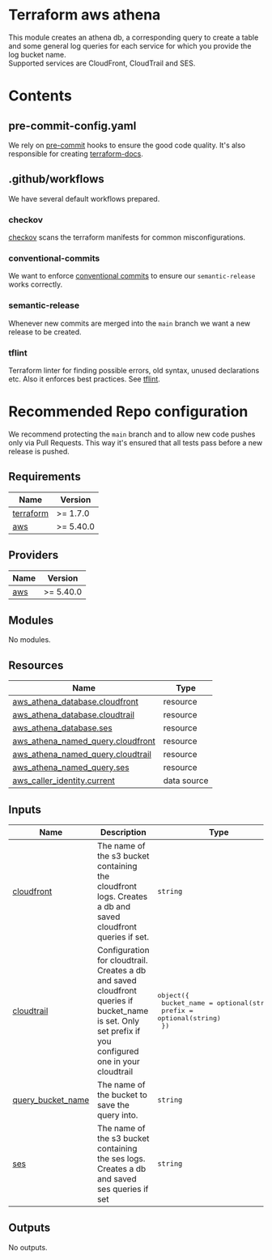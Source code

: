 # Terraform aws athena

This module creates an athena db, a corresponding query to create a table and some general log queries for each service for which you provide the log bucket name.  
Supported services are CloudFront, CloudTrail and SES.

# Contents

## pre-commit-config.yaml

We rely on [pre-commit](https://pre-commit.com/) hooks to ensure the good code quality. It's also responsible for creating [terraform-docs](https://terraform-docs.io/).

## .github/workflows

We have several default workflows prepared.

### checkov

[checkov](https://www.checkov.io/) scans the terraform manifests for common misconfigurations.

### conventional-commits

We want to enforce [conventional commits](https://www.conventionalcommits.org/en/v1.0.0/) to ensure our `semantic-release` works correctly.

### semantic-release

Whenever new commits are merged into the `main` branch we want a new release to be created.

### tflint

Terraform linter for finding possible errors, old syntax, unused declarations etc. Also it enforces best practices. See [tflint](https://github.com/terraform-linters/tflint).

# Recommended Repo configuration

We recommend protecting the `main` branch and to allow new code pushes only via Pull Requests. This way it's ensured that all tests pass before a new release is pushed.
<!-- BEGINNING OF PRE-COMMIT-TERRAFORM DOCS HOOK -->
## Requirements

| Name | Version |
|------|---------|
| <a name="requirement_terraform"></a> [terraform](#requirement\_terraform) | >= 1.7.0 |
| <a name="requirement_aws"></a> [aws](#requirement\_aws) | >= 5.40.0 |

## Providers

| Name | Version |
|------|---------|
| <a name="provider_aws"></a> [aws](#provider\_aws) | >= 5.40.0 |

## Modules

No modules.

## Resources

| Name | Type |
|------|------|
| [aws_athena_database.cloudfront](https://registry.terraform.io/providers/hashicorp/aws/latest/docs/resources/athena_database) | resource |
| [aws_athena_database.cloudtrail](https://registry.terraform.io/providers/hashicorp/aws/latest/docs/resources/athena_database) | resource |
| [aws_athena_database.ses](https://registry.terraform.io/providers/hashicorp/aws/latest/docs/resources/athena_database) | resource |
| [aws_athena_named_query.cloudfront](https://registry.terraform.io/providers/hashicorp/aws/latest/docs/resources/athena_named_query) | resource |
| [aws_athena_named_query.cloudtrail](https://registry.terraform.io/providers/hashicorp/aws/latest/docs/resources/athena_named_query) | resource |
| [aws_athena_named_query.ses](https://registry.terraform.io/providers/hashicorp/aws/latest/docs/resources/athena_named_query) | resource |
| [aws_caller_identity.current](https://registry.terraform.io/providers/hashicorp/aws/latest/docs/data-sources/caller_identity) | data source |

## Inputs

| Name | Description | Type | Default | Required |
|------|-------------|------|---------|:--------:|
| <a name="input_cloudfront"></a> [cloudfront](#input\_cloudfront) | The name of the s3 bucket containing the cloudfront logs. Creates a db and saved cloudfront queries if set. | `string` | `null` | no |
| <a name="input_cloudtrail"></a> [cloudtrail](#input\_cloudtrail) | Configuration for cloudtrail. Creates a db and saved cloudfront queries if bucket\_name is set. Only set prefix if you configured one in your cloudtrail | <pre>object({<br/>    bucket_name = optional(string)<br/>    prefix      = optional(string)<br/>  })</pre> | `{}` | no |
| <a name="input_query_bucket_name"></a> [query\_bucket\_name](#input\_query\_bucket\_name) | The name of the bucket to save the query into. | `string` | n/a | yes |
| <a name="input_ses"></a> [ses](#input\_ses) | The name of the s3 bucket containing the ses logs. Creates a db and saved ses queries if set | `string` | `null` | no |

## Outputs

No outputs.
<!-- END OF PRE-COMMIT-TERRAFORM DOCS HOOK -->
